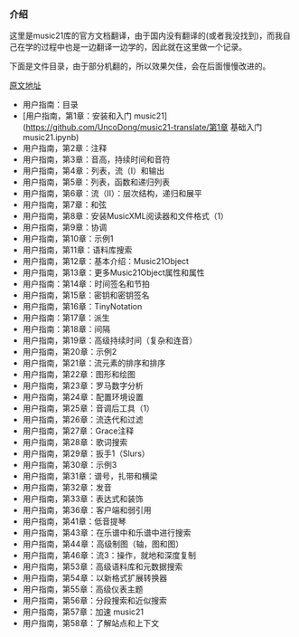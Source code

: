 ### 介绍

这里是music21库的官方文档翻译，由于国内没有翻译的(或者我没找到)，而我自己在学的过程中也是一边翻译一边学的，因此就在这里做一个记录。

下面是文件目录，由于部分机翻的，所以效果欠佳，会在后面慢慢改进的。

[原文地址](https://web.mit.edu/music21/doc/usersGuide/index.html)

- 用户指南：目录
- [用户指南，第1章：安装和入门 music21](https://github.com/UncoDong/music21-translate/第1章 基础入门music21.ipynb)
- 用户指南，第2章：注释
- 用户指南，第3章：音高，持续时间和音符
- 用户指南，第4章：列表，流（I）和输出
- 用户指南，第5章：列表，函数和递归列表
- 用户指南，第6章：流（II）：层次结构，递归和展平
- 用户指南，第7章：和弦
- 用户指南，第8章：安装MusicXML阅读器和文件格式（1）
- 用户指南，第9章：协调
- 用户指南，第10章：示例1
- 用户指南，第11章：语料库搜索
- 用户指南，第12章：基本介绍：Music21Object
- 用户指南，第13章：更多Music21Object属性和属性
- 用户指南：第14章：时间签名和节拍
- 用户指南，第15章：密钥和密钥签名
- 用户指南，第16章：TinyNotation
- 用户指南：第17章：派生
- 用户指南：第18章：间隔
- 用户指南，第19章：高级持续时间（复杂和连音）
- 用户指南，第20章：示例2
- 用户指南，第21章：流元素的排序和排序
- 用户指南，第22章：图形和绘图
- 用户指南，第23章：罗马数字分析
- 用户指南，第24章：配置环境设置
- 用户指南，第25章：音调后工具（1）
- 用户指南，第26章：流迭代和过滤
- 用户指南，第27章：Grace注释
- 用户指南，第28章：歌词搜索
- 用户指南，第29章：扳手1（Slurs）
- 用户指南，第30章：示例3
- 用户指南，第31章：谱号，扎带和横梁
- 用户指南，第32章：发音
- 用户指南，第33章：表达式和装饰
- 用户指南，第36章：客户端和弱引用
- 用户指南，第41章：低音提琴
- 用户指南，第43章：在乐谱中和乐谱中进行搜索
- 用户指南，第44章：高级制图（轴，图和图）
- 用户指南，第46章：流3：操作，就地和深度复制
- 用户指南，第53章：高级语料库和元数据搜索
- 用户指南，第54章：以新格式扩展转换器
- 用户指南，第55章：高级仪表主题
- 用户指南，第56章：分段搜索和近似搜索
- 用户指南，第57章：加速 music21
- 用户指南，第58章：了解站点和上下文